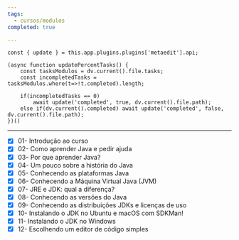 ```yaml
---
tags:
  - cursos/modulos
completed: true

---
```


```dataviewjs
const { update } = this.app.plugins.plugins['metaedit'].api;

(async function updatePercentTasks() {
	const tasksModulos = dv.current().file.tasks;
	const incompletedTasks = tasksModulos.where(t=>!t.completed).length;
	
	if(incompletedTasks == 0)
		await update('completed', true, dv.current().file.path);
	else if(dv.current().completed) await update('completed', false, dv.current().file.path);
})()
```
---
- [x] 01- Introdução ao curso
- [x] 02- Como aprender Java e pedir ajuda
- [x] 03- Por que aprender Java?
- [x] 04- Um pouco sobre a história do Java
- [x] 05- Conhecendo as plataformas Java
- [x] 06- Conhecendo a Máquina Virtual Java (JVM)
- [x] 07- JRE e JDK: qual a diferença?
- [x] 08- Conhecendo as versões do Java
- [x] 09- Conhecendo as distribuições JDKs e licenças de uso
- [x] 10- Instalando o JDK no Ubuntu e macOS com SDKMan!
- [x] 11- Instalando o JDK no Windows
- [x] 12- Escolhendo um editor de código simples